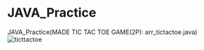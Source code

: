 # JAVA_Practice
JAVA_Practice(MADE TIC TAC TOE GAME(2P): arr_tictactoe.java)
![ticttactoe](https://user-images.githubusercontent.com/80037923/149653060-b68d69c3-2993-408e-94dd-065be4902982.JPG)
